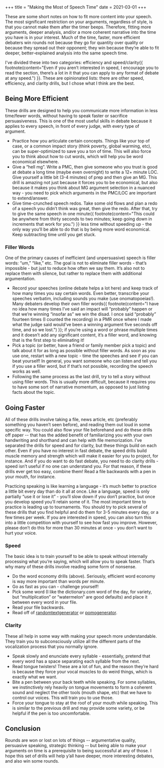 +++
title = "Making the Most of Speech Time"
date = 2021-03-01
+++

These are some short notes on how to fit more content into your speech. The most significant restriction on your arguments, regardless of style, is that you cannot make them after the timer beeps. Therefore, fitting more arguments, deeper analysis, and/or a more coherent narrative into the time you have is in your interest. Much of the time, faster, more efficient debaters win rounds not because they go for quantity over quality or because they spread out their opponent; they win because they’re able to fit deeper, better-explained analysis into the same speech time.

<!-- more -->

I've divided these into two categories: efficiency and speed/clarity{{ footnote(content="Even if you aren’t interested in speed, I encourage you to read the section, there’s a lot in it that you can apply to any format of debate at any speed.") }}. These are opinionated lists: there are other speed, efficiency, and clarity drills, but I chose what I think are the best.

## Being More Efficient

These drills are designed to help you communicate more information in less time/fewer words, without having to speak faster or sacrifice persuasiveness. This is one of the most useful skills in debate because it applies to every speech, in front of every judge, with every type of argument.

- Practice how you articulate certain concepts. Things like your top of case, or a common impact story (think poverty, global warming, etc), can be super-optimized to save you a ton of time. This will also force you to think about how to cut words, which will help you be word economical elsewhere.
- Give a “hell mg”. Write a PMC, then give someone who you trust is good at debate a long time (maybe even overnight) to write a 12+ minute LOC. Give yourself a little bit (3-4 minutes) of prep and then give an MG. This drill is amazing not just because it forces you to be economical, but also because it makes you think about MG argument selection in a nuanced way - you need to pick which arguments in the PMC/LOC are important to extend/answer.
- Give time-crunched speech redos. Take some old flows and plan a redo of a speech you didn’t think was great, then give the redo. After that, try to give the same speech in one minute{{ footnote(content="This could be anywhere from thirty seconds to two minutes; keep going down in increments that work for you.") }} less time without speeding up - the only way you’ll be able to do that is by being more word economical. Keep subtracting time until you get stuck.

### Filler Words

One of the primary causes of inefficient (and unpersuasive) speech is filler words: “um,” “like,” etc. The goal is not to eliminate filler words - that’s impossible - but just to reduce how often we say them. It’s also not to replace them with silence, but rather to replace them with additional argumentation.

- Record your speeches (online debate helps a lot here) and keep track of how many times you say certain words. Even better, transcribe your speeches verbatim, including sounds you make (use onomatopoeias!). Many debaters develop their own filler words{{ footnote(content="I have no idea how many times I’ve said an impact will “probably” happen or that we’re winning “insofar as” we win the disad. I once said “probably” fourteen times (I counted the recording) in a PMR once where I made what the judge said would’ve been a winning argument five seconds off time, and so we lost.") }}; if you’re using a word or phrase multiple times and it doesn’t add any significant content, it’s a filler word, and knowing that is the first step to eliminating it!
- Pick a topic (or better, have a friend or family member pick a topic) and talk about it for as long as possible without filler words. As soon as you use one, restart with a new topic - time the speeches and see if you can beat yourself! In general, you want someone who can listen and tell you if you use a filler word, but if that’s not possible, recording the speech works as well.
- Following the same process as the last drill, try to tell a story without using filler words. This is usually more difficult, because it requires you to have some sort of narrative momentum, as opposed to just listing facts about the topic.

## Going Faster

All of these drills involve taking a file, news article, etc (preferably something you haven’t seen before), and reading them out loud in some specific way. You could also flow your file beforehand and do these drills off paper -- that has the added benefit of familiarizing you with your own handwriting and shorthand and can help with file memorization. I’ve separated the drills for speed and for clarity, but these things build on each other. Even if you have no interest in fast debate, the speed drills build muscle memory and strength which will make it easier for you to project, for instance. And if you do want to do fast debate, you need to do clarity drills - speed isn’t useful if no one can understand you. For that reason, if these drills ever get too easy, combine them! Read a file backwards with a pen in your mouth, for instance.

Practicing speaking is like learning a language - it’s much better to practice a little bit every day than do it all at once. Like a language, speed is only partially “use it or lose it” - you’ll slow down if you don’t practice, but once you develop speed you’ll retain some of it. The most important time to practice is leading up to tournaments. You should try to pick several of these drills that you find helpful and do them for 3-5 minutes every day, or a few times per week. If you are interested in speed, you can also turn this into a little competition with yourself to see how fast you improve. However, please don’t do this for more than 30 minutes at once - you don’t want to hurt your voice.

### Speed

The basic idea is to train yourself to be able to speak without internally processing what you’re saying, which will allow you to speak faster. That’s why many of these drills involve reading some form of nonsense.

- Do the word economy drills (above). Seriously, efficient word economy is way more important than words per minute.
- Go as fast as you can - challenge yourself!
- Pick some word (I like the dictionary.com word of the day, for variety, but “multiplication” or “watermelon” are good defaults) and place it between every word in your file.
- Read your file backwards.
- Read off of [randomtextgenerator](http://www.randomtextgenerator.com/) or [pomogenerator](http://www.elsewhere.org/journal/pomo/).

### Clarity

These all help in some way with making your speech more understandable. They train you to subconsciously utilize all the different parts of the vocalization process that you normally ignore.

- Speak slowly and enunciate every syllable - essentially, pretend that every word has a space separating each syllable from the next.
- Read tongue twisters! These are a lot of fun, and the reason they’re hard is because they force your vocal muscles to do weird things, which is exactly what we want.
- Bite a pen between your back teeth while speaking. For some syllables, we instinctively rely heavily on tongue movements to form a coherent sound and neglect the other tools (mouth shape, etc) that we have to control our voices. This will train you to use those.
- Force your tongue to stay at the roof of your mouth while speaking. This is similar to the previous drill and may provide some variety, or be helpful if the pen is too uncomfortable.

## Conclusion

Rounds are won or lost on lots of things -- argumentative quality, persuasive speaking, strategic thinking -- but being able to make your arguments on time is a prerequisite to being successful at any of those. I hope this set of drills will help y’all have deeper, more interesting debates, and also win some rounds.
